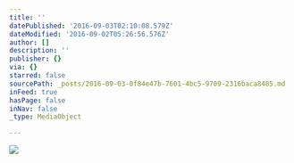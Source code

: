 ```yaml
---
title: ''
datePublished: '2016-09-03T02:10:08.579Z'
dateModified: '2016-09-02T05:26:56.576Z'
author: []
description: ''
publisher: {}
via: {}
starred: false
sourcePath: _posts/2016-09-03-0f84e47b-7601-4bc5-9709-2316baca8485.md
inFeed: true
hasPage: false
inNav: false
_type: MediaObject

---
```

![](https://the-grid-user-content.s3-us-west-2.amazonaws.com/7054c6d1-b6d9-4e39-91f2-bdb2fd99fc43.jpg)